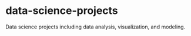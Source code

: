 # data-science-projects
Data science projects including data analysis, visualization, and modeling.
